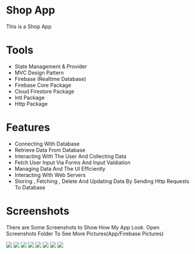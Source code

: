 # Shop App

This is a Shop App 

# Tools
- State Management & Provider
- MVC Design Pattern
- Firebase (Realtime Database)
- Firebase Core Package
- Cloud Firestore Package
- Intl Package
- Http Package

# Features
- Connecting With Database
- Retrieve Data From Database 
- Interacting With The User And Collecting Data
- Fetch User Input Via Forms And Input Valdiation
- Managing Data And The UI Efficiently
- Interacting With Web Servers
- Storing , Fetching , Delete And Updating Data By Sending Http Requests To Database

# Screenshots 
There are Some Screenshots to Show How My App Look. Open Screenshots Folder To See More Pictures(App/Firebase Pictures) 

![](Screenshots/1.png)
![](Screenshots/2.png)
![](Screenshots/3.png)
![](Screenshots/4.png)
![](Screenshots/5.png)
![](Screenshots/6.png)
![](Screenshots/7.png)
![](Screenshots/8.png)

